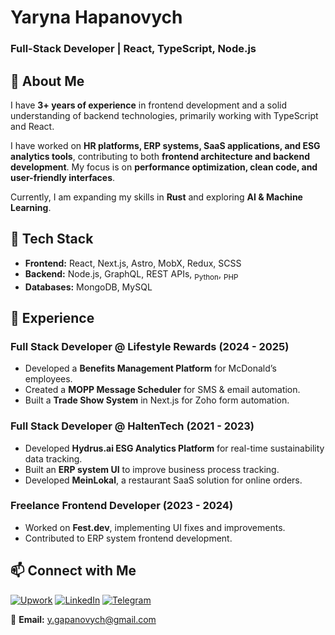 # Yaryna Hapanovych

### Full-Stack Developer | React, TypeScript, Node.js



## 📌 About Me

I have **3+ years of experience** in frontend development and a solid understanding of backend technologies, primarily working with TypeScript and React. 

I have worked on **HR platforms, ERP systems, SaaS applications, and ESG analytics tools**, contributing to both **frontend architecture and backend development**. My focus is on **performance optimization, clean code, and user-friendly interfaces**.  

Currently, I am expanding my skills in **Rust** and exploring **AI & Machine Learning**.



## 🔧 Tech Stack

- **Frontend:** React, Next.js, Astro, MobX, Redux, SCSS  
- **Backend:** Node.js, GraphQL, REST APIs, <sub>Python</sub>, <sub>PHP</sub>  
- **Databases:** MongoDB, MySQL  
 



## 💼 Experience

### **Full Stack Developer @ Lifestyle Rewards (2024 - 2025)**
- Developed a **Benefits Management Platform** for McDonald’s employees.
- Created a **MOPP Message Scheduler** for SMS & email automation.
- Built a **Trade Show System** in Next.js for Zoho form automation.

### **Full Stack Developer @ HaltenTech (2021 - 2023)**
- Developed **Hydrus.ai ESG Analytics Platform** for real-time sustainability data tracking.
- Built an **ERP system UI** to improve business process tracking.
- Developed **MeinLokal**, a restaurant SaaS solution for online orders.

### **Freelance Frontend Developer (2023 - 2024)**
- Worked on **Fest.dev**, implementing UI fixes and improvements.
- Contributed to ERP system frontend development.




## 📫 Connect with Me
[![Upwork](https://img.shields.io/badge/Upwork-Profile-green?logo=upwork)](https://www.upwork.com/freelancers/~01736e3d0646a011a7) 
[![LinkedIn](https://img.shields.io/badge/LinkedIn-Connect-blue?logo=linkedin)](https://www.linkedin.com/in/yaryna-hapanovych-84a943152) 
[![Telegram](https://img.shields.io/badge/Telegram-Chat-blue?logo=telegram)](https://t.me/Yaryna_Hapanovych)  

📧 **Email:** [y.gapanovych@gmail.com](mailto:y.gapanovych@gmail.com) 
